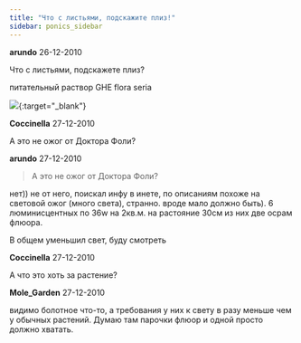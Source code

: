 ```yaml
---
title: "Что с листьями, подскажите плиз!"
sidebar: ponics_sidebar
---
```


**arundo** 26-12-2010

Что с листьями, подскажете плиз?

питательный раствор GHE flora seria

[![](/attachimages/3962_Untitled-1.png)](https://t.me/ponics_ru_files/4596){:target="_blank"}

**Coccinella** 27-12-2010

А это не ожог от Доктора Фоли?


**arundo** 27-12-2010

> А это не ожог от Доктора Фоли?

нет)) не от него, поискал инфу в инете, по описаниям похоже на световой ожог (много света), странно. вроде мало должно быть). 6 люминисцентных по 36w на 2кв.м. на растояние 30см из них две осрам флюора.

В общем уменьшил свет, буду смотреть


**Coccinella** 27-12-2010

А что это хоть за растение?


**Mole_Garden** 27-12-2010

видимо болотное что-то, а требования у них к свету в разу меньше чем у обычных растений. Думаю там парочки флюор и одной просто должно хватать. 


